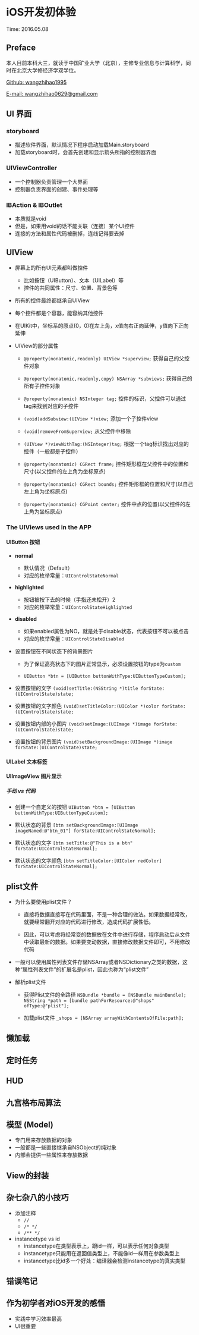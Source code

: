 # iOS开发初体验
Time: 2016.05.08
## Preface 
本人目前本科大三，就读于中国矿业大学（北京），主修专业信息与计算科学，同时在北京大学修经济学双学位。

[Github: wangzhihao1995](https://github.com/wangzhihao1995)

[E-mail: wangzhihao0629@gmail.com](wangzhihao0629@gmail.com)
	
## UI 界面
### storyboard
- 描述软件界面，默认情况下程序启动加载Main.storyboard
- 加载storyboard时，会首先创建和显示箭头所指的控制器界面

### UIViewController
- 一个控制器负责管理一个大界面
- 控制器负责界面的创建、事件处理等

### IBAction & IBOutlet
- 本质就是void
- 但是，如果用void的话不能关联（连接）某个UI控件
- 连接的方法和属性代码被删掉，连线记得要去掉

## UIView
- 屏幕上的所有UI元素都叫做控件	- 比如按钮（UIButton）、文本（UILabel）等
	- 控件的共同属性：尺寸、位置、背景色等- 所有的控件最终都继承自UIView- 每个控件都是个容器，能容纳其他控件- 在UIKit中，坐标系的原点(0，0)在左上角，x值向右正向延伸，y值向下正向延伸- UIView的部分属性

	- `@property(nonatomic,readonly) UIView *superview;` 获得自己的父控件对象	- `@property(nonatomic,readonly,copy) NSArray *subviews;` 获得自己的所有子控件对象	- `@property(nonatomic) NSInteger tag;` 控件的标识，父控件可以通过tag来找到对应的子控件	- `(void)addSubview:(UIView *)view;` 添加一个子控件view	- `(void)removeFromSuperview;` 从父控件中移除	- `(UIView *)viewWithTag:(NSInteger)tag;` 根据一个tag标识找出对应的控件（一般都是子控件）	- `@property(nonatomic) CGRect frame;` 控件矩形框在父控件中的位置和尺寸(以父控件的左上角为坐标原点)	- `@property(nonatomic) CGRect bounds;` 控件矩形框的位置和尺寸(以自己左上角为坐标原点)	- `@property(nonatomic) CGPoint center;` 控件中点的位置(以父控件的左上角为坐标原点)### The UIViews used in the APP
#### UIButton 按钮- **normal**	- 默认情况（Default）	- 对应的枚举常量：`UIControlStateNormal`- **highlighted**	- 按钮被按下去的时候（手指还未松开）2 	- 对应的枚举常量：`UIControlStateHighlighted`- **disabled**	- 如果enabled属性为NO，就是处于disable状态，代表按钮不可以被点击	- 对应的枚举常量：`UIControlStateDisabled`- 设置按钮在不同状态下的背景图片	- 为了保证高亮状态下的图片正常显示，必须设置按钮的type为`custom`
 	- `UIButton *btn = [UIButton buttonWithType:UIButtonTypeCustom]; `

- 设置按钮的文字 `(void)setTitle:(NSString *)title forState:(UIControlState)state;`- 设置按钮的文字颜色 `(void)setTitleColor:(UIColor *)color forState:(UIControlState)state;`- 设置按钮内部的小图片 `(void)setImage:(UIImage *)image forState:(UIControlState)state; `- 设置按钮的背景图片 `(void)setBackgroundImage:(UIImage *)image forState:(UIControlState)state;`
#### UILabel 文本标签

#### UIImageView 图片显示##### 手动 vs 代码- 创建一个自定义的按钮`UIButton *btn = [UIButton buttonWithType:UIButtonTypeCustom];`- 默认状态的背景`[btn setBackgroundImage:[UIImage imageNamed:@"btn_01"] forState:UIControlStateNormal];`- 默认状态的文字`[btn setTitle:@"This is a btn" forState:UIControlStateNormal];`- 默认状态的文字颜色`[btn setTitleColor:[UIColor redColor] forState:UIControlStateNormal];`
## plist文件
- 为什么要使用plist文件？
	- 直接将数据直接写在代码里面，不是一种合理的做法。如果数据经常改，就要经常翻开对应的代码进行修改，造成代码扩展性低。	- 因此，可以考虑将经常变的数据放在文件中进行存储，程序启动后从文件中读取最新的数据。如果要变动数据，直接修改数据文件即可，不用修改代码- 一般可以使用属性列表文件存储NSArray或者NSDictionary之类的数据，这种“属性列表文件”的扩展名是plist，因此也称为“plist文件”
- 解析plist文件	- 获得Plist文件的全路径 `NSBundle *bundle = [NSBundle mainBundle];NSString *path = [bundle pathForResource:@"shops" ofType:@"plist"];`	- 加载plist文件 `_shops = [NSArray arrayWithContentsOfFile:path];`

## 懒加载

## 定时任务

## HUD

## 九宫格布局算法

## 模型 (Model)
- 专门用来存放数据的对象
- 一般都是一些直接继承自NSObject的纯对象
- 内部会提供一些属性来存放数据

## View的封装


## 杂七杂八的小技巧
- 添加注释
 	- `//`
 	- `/* */`
 	- `/** */`
- instancetype vs id
	- instancetype在类型表示上，跟id一样，可以表示任何对象类型
	- instancetype只能用在返回值类型上，不能像id一样用在参数类型上
	- instancetype比id多一个好处：编译器会检测instancetype的真实类型

## 错误笔记


## 作为初学者对iOS开发的感悟
- 实践中学习效率最高
- UI很重要